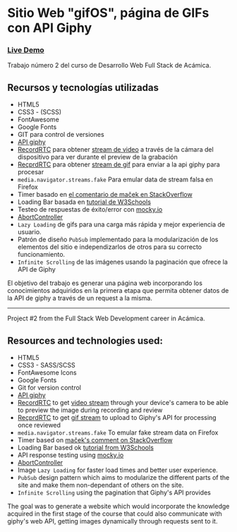 # Sitio Web "gifOS", página de GIFs con API Giphy

### [Live Demo](https://guido732.github.io/gifOS/)

Trabajo número 2 del curso de Desarrollo Web Full Stack de Acámica.

## Recursos y tecnologías utilizadas

- HTML5
- CSS3 - (SCSS)
- FontAwesome
- Google Fonts
- GIT para control de versiones
- [API giphy](https://developers.giphy.com/)
- [RecordRTC](https://recordrtc.org/) para obtener [stream de video](https://github.com/muaz-khan/RecordRTC/blob/master/simple-demos/RecordRTCPromisesHandler.html) a través de la cámara del dispositivo para ver durante el preview de la grabación
- [RecprdRTC](https://recordrtc.org/) para obtener [stream de gif](https://github.com/muaz-khan/RecordRTC/blob/master/simple-demos/gif-recording.html) para enviar a la api giphy para procesar
- `media.navigator.streams.fake` Para emular data de stream falsa en Firefox
- Timer basado en [ el comentario de maček en StackOverflow](https://stackoverflow.com/a/20319035/11596203)
- Loading Bar basada en [tutorial de W3Schools](https://www.w3schools.com/howto/howto_js_progressbar.asp)
- Testeo de respuestas de éxito/error con [mocky.io](https://www.mocky.io/)
- [AbortController](https://developer.mozilla.org/en-US/docs/Web/API/AbortController)
- `Lazy Loading` de gifs para una carga más rápida y mejor experiencia de usuario.
- Patrón de diseño `PubSub` implementado para la modularización de los elementos del sitio e independizarlos de otros para su correcto funcionamiento.
- `Infinite Scrolling` de las imágenes usando la paginación que ofrece la API de Giphy

El objetivo del trabajo es generar una página web incorporando los conocimientos adquiridos en la primera etapa que permita obtener datos de la API de giphy a través de un request a la misma.

---

Project #2 from the Full Stack Web Development career in Acámica.

## Resources and technologies used:

- HTML5
- CSS3 - SASS/SCSS
- FontAwesome Icons
- Google Fonts
- Git for version control
- [API giphy](https://developers.giphy.com/)
- [RecordRTC](https://recordrtc.org/) to get [video stream](https://github.com/muaz-khan/RecordRTC/blob/master/simple-demos/RecordRTCPromisesHandler.html) through your device's camera to be able to preview the image during recording and review
- [RecprdRTC](https://recordrtc.org/) to get [gif stream](https://github.com/muaz-khan/RecordRTC/blob/master/simple-demos/gif-recording.html) to upload to Giphy's API for processing once reviewed
- `media.navigator.streams.fake` To emular fake stream data on Firefox
- Timer based on [maček's comment on StackOverflow](https://stackoverflow.com/a/20319035/11596203)
- Loading Bar based ok [tutorial from W3Schools](https://www.w3schools.com/howto/howto_js_progressbar.asp)
- API response testing using [mocky.io](https://www.mocky.io/)
- [AbortController](https://developer.mozilla.org/en-US/docs/Web/API/AbortController)
- Image `Lazy Loading` for faster load times and better user experience.
- `PubSub` design pattern which aims to modularize the different parts of the site and make them non-dependant of others on the site.
- `Infinite Scrolling` using the pagination that Giphy's API provides

The goal was to generate a website which would incorporate the knowledge acquired in the first stage of the course that could also communicate with giphy's web API, getting images dynamically through requests sent to it.
